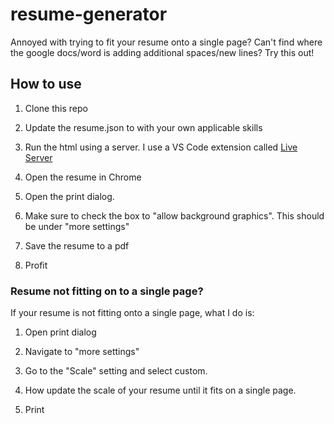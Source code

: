 # resume-generator

Annoyed with trying to fit your resume onto a single page? Can't find where the google docs/word is adding additional spaces/new lines? Try this out! 

## How to use

1. Clone this repo

2. Update the resume.json to with your own applicable skills

3. Run the html using a server. I use a VS Code extension called [Live Server](https://marketplace.visualstudio.com/items?itemName=ritwickdey.LiveServer)

4. Open the resume in Chrome

5. Open the print dialog. 

6. Make sure to check the box to "allow background graphics". This should be under "more settings"

7. Save the resume to a pdf

8. Profit


### Resume not fitting on to a single page? 

If your resume is not fitting onto a single page, what I do is: 

1. Open print dialog

2. Navigate to "more settings"

3. Go to the "Scale" setting and select custom. 

4. How update the scale of your resume until it fits on a single page.

5. Print
